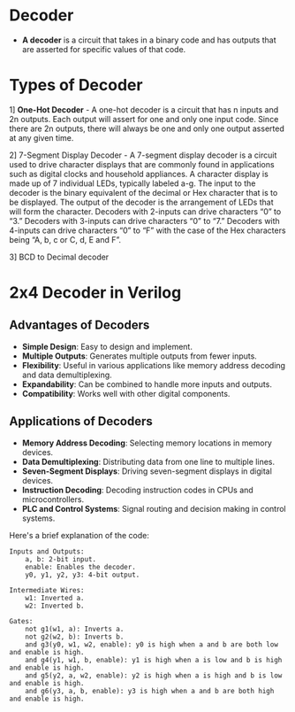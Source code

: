 # Decoder
- **A decoder** is a circuit that takes in a binary code and has outputs that are asserted for specific values of that code.


# Types of Decoder
1] **One-Hot Decoder** - A one-hot decoder is a circuit that has n inputs and 2n outputs. Each output will assert for one and only one input code. Since there are 2n outputs, there will always be one and only one output asserted at any given time.

2] 7-Segment Display Decoder - A 7-segment display decoder is a circuit used to drive character displays that are commonly found in applications such as digital clocks and household appliances. A character display is made up of 7 individual LEDs, typically labeled a-g. The input to the decoder is the binary equivalent of the decimal or Hex character that is to be displayed. The output of the decoder is the arrangement of LEDs that will form the character. Decoders with 2-inputs can drive characters “0” to “3.” Decoders with 3-inputs can drive characters “0” to “7.” Decoders with 4-inputs can drive characters “0” to “F” with the case of the Hex characters being “A, b, c or C, d, E and F”.


3] BCD to Decimal decoder

# 2x4 Decoder in Verilog



## Advantages of Decoders

- **Simple Design**: Easy to design and implement.
- **Multiple Outputs**: Generates multiple outputs from fewer inputs.
- **Flexibility**: Useful in various applications like memory address decoding and data demultiplexing.
- **Expandability**: Can be combined to handle more inputs and outputs.
- **Compatibility**: Works well with other digital components.

## Applications of Decoders

- **Memory Address Decoding**: Selecting memory locations in memory devices.
- **Data Demultiplexing**: Distributing data from one line to multiple lines.
- **Seven-Segment Displays**: Driving seven-segment displays in digital devices.
- **Instruction Decoding**: Decoding instruction codes in CPUs and microcontrollers.
- **PLC and Control Systems**: Signal routing and decision making in control systems.
  
Here's a brief explanation of the code:

    Inputs and Outputs:
        a, b: 2-bit input.
        enable: Enables the decoder.
        y0, y1, y2, y3: 4-bit output.

    Intermediate Wires:
        w1: Inverted a.
        w2: Inverted b.

    Gates:
        not g1(w1, a): Inverts a.
        not g2(w2, b): Inverts b.
        and g3(y0, w1, w2, enable): y0 is high when a and b are both low and enable is high.
        and g4(y1, w1, b, enable): y1 is high when a is low and b is high and enable is high.
        and g5(y2, a, w2, enable): y2 is high when a is high and b is low and enable is high.
        and g6(y3, a, b, enable): y3 is high when a and b are both high and enable is high.
